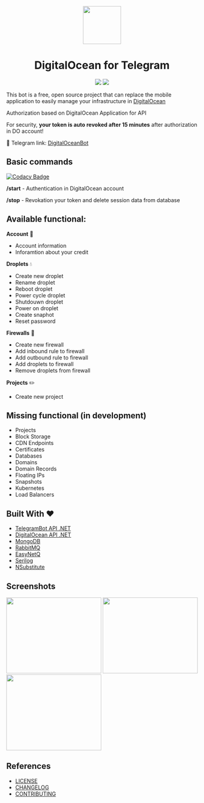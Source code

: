 <p align="center">
  <img src="https://emojis.wiki/emoji-pics/messenger/water-wave-messenger.png" width="100" height="100">
</p>
<h1 align="center">
DigitalOcean for Telegram
</h1>
<p align="center">
<img src="https://github.com/podobaas/DigitalOceanTelegramBot/workflows/DigitalOceanBot%20CI/badge.svg">
<img src="https://img.shields.io/github/license/podobaas/DigitalOceanTelegramBot">
</p>

This bot is a free, open source project that can replace the mobile application to easily manage your infrastructure in [DigitalOcean](https://www.digitalocean.com/)

Authorization based on DigitalOcean Application for API

For security, **your token is auto revoked after 15 minutes** after authorization in DO account!

:link: Telegram link: [DigitalOceanBot](https://t.me/DigitalOceanDropletBot)

## Basic commands

[![Codacy Badge](https://api.codacy.com/project/badge/Grade/e890c6fd60c148a48548cec18d6a1636)](https://app.codacy.com/manual/podobaas/DigitalOceanTelegramBot?utm_source=github.com&utm_medium=referral&utm_content=podobaas/DigitalOceanTelegramBot&utm_campaign=Badge_Grade_Dashboard)

**/start** - Authentication in DigitalOcean account

**/stop** - Revokation your token and delete session data from database

## Available functional:
**Account** :ocean:
+ Account information
+ Inforamtion about your credit

**Droplets** :droplet:
+ Create new droplet
+ Rename droplet
+ Reboot droplet
+ Power cycle droplet
+ Shutdouwn droplet
+ Power on droplet
+ Create snaphot
+ Reset password

**Firewalls** :european_castle:
+ Create new firewall
+ Add inbound rule to firewall
+ Add outbound rule to firewall
+ Add droplets to firewall
+ Remove droplets from firewall

**Projects** :pencil2:
+ Create new project

## Missing functional (in development)
+ Projects
+ Block Storage
+ CDN Endpoints
+ Certificates
+ Databases
+ Domains
+ Domain Records
+ Floating IPs
+ Snapshots
+ Kubernetes
+ Load Balancers

## Built With :heart:
+ [TelegramBot API .NET](https://github.com/TelegramBots/Telegram.Bot)
+ [DigitalOcean API .NET](https://github.com/trmcnvn/DigitalOcean.API)
+ [MongoDB](https://github.com/mongodb/mongo)
+ [RabbitMQ](https://github.com/rabbitmq/rabbitmq-server)
+ [EasyNetQ](https://github.com/EasyNetQ/EasyNetQ)
+ [Serilog](https://github.com/serilog/serilog)
+ [NSubstitute](https://github.com/nsubstitute/NSubstitute)

## Screenshots
<img src="/screenshots/1.png" width="250" height="200"> <img src="/screenshots/2.png" width="250" height="200"> <img src="/screenshots/3.png" width="250" height="200">

## References
+ [LICENSE](LICENSE)
+ [CHANGELOG](CHANGELOG.MD)
+ [CONTRIBUTING](CONTRIBUTING.md)
